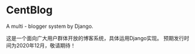 # CentBlog
A multi - blogger system by Django.

这是一个面向广大用户群体开放的博客系统，具体运用Django实现。
预期发行时间为2020年12月，敬请期待！
